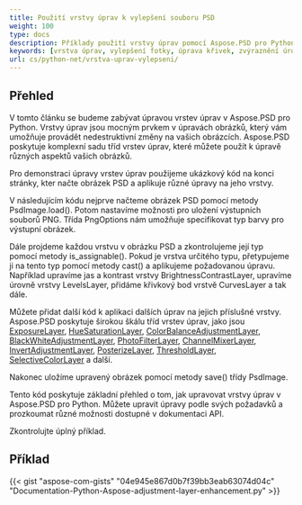 ```yaml
---
title: Použití vrstvy úprav k vylepšení souboru PSD
weight: 100
type: docs
description: Příklady použití vrstvy úprav pomocí Aspose.PSD pro Python
keywords: [vrstva úprav, vylepšení fotky, úprava křivek, zvýraznění úrovní, inverze, foto filtr,  api souboru PSD, python, ukázkový kód]
url: cs/python-net/vrstva-uprav-vylepseni/
---
```


## **Přehled**

V tomto článku se budeme zabývat úpravou vrstev úprav v Aspose.PSD pro Python. Vrstvy úprav jsou mocným prvkem v úpravách obrázků, který vám umožňuje provádět nedestruktivní změny na vašich obrázcích. Aspose.PSD poskytuje komplexní sadu tříd vrstev úprav, které můžete použít k úpravě různých aspektů vašich obrázků.

Pro demonstraci úpravy vrstev úprav použijeme ukázkový kód na konci stránky, kter načte obrázek PSD a aplikuje různé úpravy na jeho vrstvy.

V následujícím kódu nejprve načteme obrázek PSD pomocí metody PsdImage.load(). Potom nastavíme možnosti pro uložení výstupních souborů PNG. Třída PngOptions nám umožňuje specifikovat typ barvy pro výstupní obrázek.

Dále projdeme každou vrstvu v obrázku PSD a zkontrolujeme její typ pomocí metody is_assignable(). Pokud je vrstva určitého typu, přetypujeme ji na tento typ pomocí metody cast() a aplikujeme požadovanou úpravu. Například upravíme jas a kontrast vrstvy BrightnessContrastLayer, upravíme úrovně vrstvy LevelsLayer, přidáme křivkový bod vrstvě CurvesLayer a tak dále.

Můžete přidat další kód k aplikaci dalších úprav na jejich příslušné vrstvy. Aspose.PSD poskytuje širokou škálu tříd vrstev úprav, jako jsou [ExposureLayer](https://reference.aspose.com/psd/python-net/aspose.psd.fileformats.psd.layers.adjustmentlayers/exposurelayer), [HueSaturationLayer](https://reference.aspose.com/psd/python-net/aspose.psd.fileformats.psd.layers.adjustmentlayers/HueSaturationLayer), [ColorBalanceAdjustmentLayer](https://reference.aspose.com/psd/python-net/aspose.psd.fileformats.psd.layers.adjustmentlayers/ColorBalanceAdjustmentLayer), [BlackWhiteAdjustmentLayer](https://reference.aspose.com/psd/python-net/aspose.psd.fileformats.psd.layers.adjustmentlayers/BlackWhiteAdjustmentLayer), [PhotoFilterLayer](https://reference.aspose.com/psd/python-net/aspose.psd.fileformats.psd.layers.adjustmentlayers/PhotoFilterLayer), [ChannelMixerLayer](https://reference.aspose.com/psd/python-net/aspose.psd.fileformats.psd.layers.adjustmentlayers/ChannelMixerLayer), [InvertAdjustmentLayer](https://reference.aspose.com/psd/python-net/aspose.psd.fileformats.psd.layers.adjustmentlayers/InvertAdjustmentLayer), [PosterizeLayer](https://reference.aspose.com/psd/python-net/aspose.psd.fileformats.psd.layers.adjustmentlayers/PosterizeLayer), [ThresholdLayer](https://reference.aspose.com/psd/python-net/aspose.psd.fileformats.psd.layers.adjustmentlayers/ThresholdLayer), [SelectiveColorLayer](https://reference.aspose.com/psd/python-net/aspose.psd.fileformats.psd.layers.adjustmentlayers/SelectiveColorLayer) a další.

Nakonec uložíme upravený obrázek pomocí metody save() třídy PsdImage.

Tento kód poskytuje základní přehled o tom, jak upravovat vrstvy úprav v Aspose.PSD pro Python. Můžete upravit úpravy podle svých požadavků a prozkoumat různé možnosti dostupné v dokumentaci API.

Zkontrolujte úplný příklad.

## **Příklad**
{{< gist "aspose-com-gists" "04e945e867d0b7f39bb3eab63074d04c" "Documentation-Python-Aspose-adjustment-layer-enhancement.py" >}}
